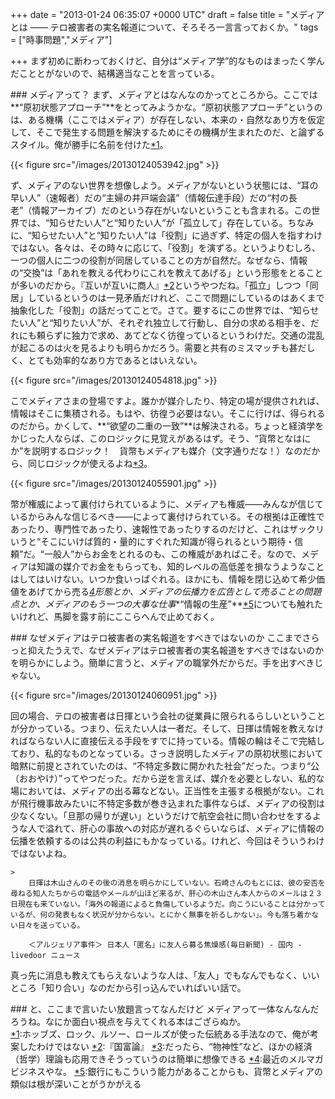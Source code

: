 
+++
date = "2013-01-24 06:35:07 +0000 UTC"
draft = false
title = "メディアとは ―― テロ被害者の実名報道について、そろそろ一言言っておくか。"
tags = ["時事問題","メディア"]

+++
まず初めに断わっておくけど、自分は“メディア学”的なものはまったく学んだこととがないので、結構適当なことを言っている。

<div class="section">
    ### メディアって？
    まず、メディアとはなんなのかってところから。ここでは**“原初状態アプローチ”**をとってみようかな。“原初状態アプローチ”というのは、ある機構（ここではメディア）が存在しない、本来の・自然なあり方を仮定して、そこで発生する問題を解決するためにその機構が生まれたのだ、と論ずるスタイル。俺が勝手に名前を付けた<a href="#f1" name="fn1" title="ホッブズ、ロック、ルソー、ロールズが使った伝統ある手法なので、俺が考案したわけではない">*1</a>。

{{< figure src="/images/20130124053942.jpg"  >}}

ず、メディアのない世界を想像しよう。メディアがないという状態には、“耳の早い人”（速報者）だの“主婦の井戸端会議”（情報伝達手段）だの“村の長老”（情報アーカイブ）だのという存在がいないということも含まれる。この世界では、“知らせたい人”と“知りたい人”が「孤立して」存在している。ちなみに、“知らせたい人”と“知りたい人”は「役割」に過ぎず、特定の個人を指すわけではない。各々は、その時々に応じて、「役割」を演ずる。というよりむしろ、一つの個人に二つの役割が同居していることの方が自然だ。なぜなら、情報の“交換”は「あれを教える代わりにこれを教えてあげる」という形態をとることが多いのだから。『互いが互いに商人』<a href="#f2" name="fn2" title="『国富論』">*2</a>というやつだね。「孤立」しつつ「同居」しているというのは一見矛盾だけれど、ここで問題にしているのはあくまで抽象化した「役割」の話だってことで。さて。要するにこの世界では、“知らせたい人”と“知りたい人”が、それぞれ独立して行動し、自分の求める相手を、だれにも頼らずに独力で求め、あてどなく彷徨っているというわけだ。交通の混乱が起こるのは火を見るよりも明らかだろう。需要と共有のミスマッチも甚だしく、とても効率的なあり方であるとはいえない。

{{< figure src="/images/20130124054818.jpg"  >}}

こでメディアさまの登場ですよ。誰かが媒介したり、特定の場が提供されれば、情報はそこに集積される。もはや、彷徨う必要はない。そこに行けば、得られるのだから。かくして、**“欲望の二重の一致”**は解決される。ちょっと経済学をかじった人ならば、このロジックに見覚えがあるはず。そう、“貨幣となはにか”を説明するロジック！　貨幣もメディアも媒介（文字通りだな！）なのだから、同じロジックが使えるよね<a href="#f3" name="fn3" title="だったら、“物神性”など、ほかの経済（哲学）理論も応用できそうっていうのは簡単に想像できる">*3</a>。

{{< figure src="/images/20130124055901.jpg"  >}}

幣が権威によって裏付けられているように、メディアも権威――みんなが信じているからみんな信じるべき――によって裏付けられている。その根拠は正確性であったり、専門性であったり、速報性であったりするのだけど、これはザックリいうと“そこにいけば質的・量的にすぐれた知識が得られるという期待・信頼”だ。“一般人”からお金をとれるのも、この権威があればこそ。なので、メディアは知識の媒介でお金をもらっても、知的レベルの高低差を損なうようなことはしてはいけない。いつか食いっぱぐれる。ほかにも、情報を閉じ込めて希少価値をあげてから売る<a href="#f4" name="fn4" title="最近のメルマガビジネスやな。">*4</a>形態とか、メディアの伝播力を広告として売ることの問題点とか、メディアのもう一つの大事な仕事**“情報の生産”**<a href="#f5" name="fn5" title="銀行にもこういう能力があることからも、貨幣とメディアの類似は根が深いことがうかがえる">*5</a>についても触れたいけれど、馬脚を露す前にここらへんで止めておく。

</div>
<div class="section">
    ### なぜメディアはテロ被害者の実名報道をすべきではないのか
    ここまでさらっと抑えたうえで、なぜメディアはテロ被害者の実名報道をすべきではないのかを明らかにしよう。簡単に言うと、メディアの職掌外だからだ。手を出すべきじゃない。

{{< figure src="/images/20130124060951.jpg"  >}}

回の場合、テロの被害者は日揮という会社の従業員に限られるらしいということが分かっている。つまり、伝えたい人は一者だ。そして、日揮は情報を教えなければならない人に直接伝える手段をすでに持っている。情報の輪はそこで完結しており、私的なものとなっている。さっき説明したメディアの原初状態において暗黙に前提とされていたのは、“不特定多数に開かれた社会”だった。つまり“公（おおやけ）”ってやつだった。だから逆を言えば、媒介を必要としない、私的な場においては、メディアの出る幕などない。正当性を主張する根拠がない。これが飛行機事故みたいに不特定多数が巻き込まれた事件ならば、メディアの役割は少なくない。「旦那の帰りが遅い」というだけで航空会社に問い合わせをするような人で溢れて、肝心の事故への対応が遅れるぐらいならば、メディアに情報の伝播を依頼するのは公共の利益にもかなっている。けれど、今回はそういうわけではないよね。

    >
        日揮は木山さんのその後の消息を明らかにしていない。石崎さんのもとには、彼の安否を尋ねる知人たちからの電話やメールが山ほど来るが、肝心の木山さん本人からのメールは２３日現在も来ていない。「海外の報道によると負傷しているようだ。向こうにいることは分かっているが、何の発表もなく状況が分からない。とにかく無事を祈るしかない」。今も落ち着かない日々を送っている。

        ＜アルジェリア事件＞ 日本人「匿名」に友人ら募る焦燥感(毎日新聞) - 国内 - livedoor ニュース
    
真っ先に消息も教えてもらえないような人は、「友人」でもなんでもなく、いいところ「知り合い」なのだから引っ込んでいればいい話で。

</div>
<div class="section">
    ### と、ここまで言いたい放題言ってなんだけど
    メディアって一体なんなんだろうね。なにか面白い視点を与えてくれる本はござらぬか。

</div><div class="footnote">
<a href="#fn1" name="f1" class="footnote-number">*1</a><span class="footnote-delimiter">:</span><span class="footnote-text">ホッブズ、ロック、ルソー、ロールズが使った伝統ある手法なので、俺が考案したわけではない</span>
<a href="#fn2" name="f2" class="footnote-number">*2</a><span class="footnote-delimiter">:</span><span class="footnote-text">『国富論』</span>
<a href="#fn3" name="f3" class="footnote-number">*3</a><span class="footnote-delimiter">:</span><span class="footnote-text">だったら、“物神性”など、ほかの経済（哲学）理論も応用できそうっていうのは簡単に想像できる</span>
<a href="#fn4" name="f4" class="footnote-number">*4</a><span class="footnote-delimiter">:</span><span class="footnote-text">最近のメルマガビジネスやな。</span>
<a href="#fn5" name="f5" class="footnote-number">*5</a><span class="footnote-delimiter">:</span><span class="footnote-text">銀行にもこういう能力があることからも、貨幣とメディアの類似は根が深いことがうかがえる</span>
</div>

